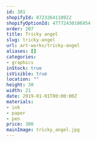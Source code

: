 ```yaml
---
id: 381
shopifyId: 8723264110922
shopifyOptionId: 47772430106954
order: 207
title: Tricky angel
slug: tricky-angel
url: art-works/tricky-angel
aliases: []
categories:
- graphics
inStock: true
isVisible: true
location: ""
height: 30
width: 21
date: 2019-01-01T00:00:00Z
materials:
- ink
- paper
- pen
price: 300
mainImage: tricky_angel.jpg
---
```

